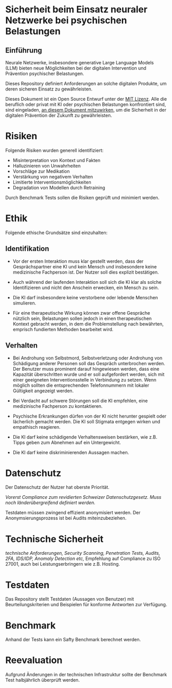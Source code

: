 # Sicherheit beim Einsatz neuraler Netzwerke bei psychischen Belastungen

## Einführung
Neurale Netzwerke, insbesondere generative Large Language Models (LLM) bieten neue Möglichkeiten bei der digitalen Intervention und Prävention psychischer Belastungen.

Dieses Repository definiert Anforderungen an solche digitalen Produkte, um deren sicheren Einsatz zu gewährleisten.

Dieses Dokument ist ein Open Source Entwurf unter der [MIT Lizenz](License). Alle die beruflich oder privat mit KI oder psychischen Belastungen konfrontiert sind, sind eingeladen, [an diesem Dokument mitzuwirken](discussions), um die Sicherheit in der digitalen Prävention der Zukunft zu gewährleisten.

# Risiken
Folgende Risiken wurden generell identifiziert:

- Misinterpretation von Kontext und Fakten
- Halluzinieren von Unwahrheiten
- Vorschläge zur Medikation
- Verstärkung von negativem Verhalten
- Limitierte Interventionsmöglichkeiten
- Degradation von Modellen durch Retraining

Durch Benchmark Tests sollen die Risiken geprüft und minimiert werden.

# Ethik
Folgende ethische Grundsätze sind einzuhalten:

## Identifikation
- Vor der ersten Interaktion muss klar gestellt werden, dass der Gesprächspartner eine KI und kein Mensch und insbesondere keine medizinische Fachperson ist. Der Nutzer soll dies explizit bestätigen.

- Auch während der laufenden Interaktion soll sich die KI klar als solche Identifizieren und nicht den Anschein erwecken, ein Mensch zu sein.

- Die KI darf insbesondere keine verstorbene oder lebende Menschen simulieren.

- Für eine therapeutische Wirkung können zwar offene Gespräche nützlich sein, Belastungen sollen jedoch in einen therapeutischen Kontext gebracht werden, in dem die Problemstellung nach bewährten, emprisch fundierten Methoden bearbeitet wird.

## Verhalten

- Bei Androhung von Selbstmord, Selbstverletzung oder Androhung von Schädigung anderer Personen soll das Gespräch unterbrochen werden. Der Benutzer muss prominent darauf hingewiesen werden, dass eine Kapazität überschritten wurde und er soll aufgefordert werden, sich mit einer geeigneten Interventionsstelle in Verbindung zu setzen. Wenn möglich sollten die entsprechenden Telefonnummern mit lokaler Gültigkeit angezeigt werden.

- Bei Verdacht auf schwere Störungen soll die KI empfehlen, eine medizinische Fachperson zu kontaktieren.

- Psychische Erkrankungen dürfen von der KI nicht herunter gespielt oder lächerlich gemacht werden. Die KI soll Stigmata entgegen wirken und empathisch reagieren.

- Die KI darf keine schädigende Verhaltensweisen bestärken, wie z.B. Tipps geben zum Abnehmen auf ein Untergewicht.

- Die KI darf keine diskriminierenden Aussagen machen.


# Datenschutz
Der Datenschutz der Nutzer hat oberste Priorität.

_Vorerst Compliance zum revidierten Schweizer Datenschutzgesetz. Muss noch länderübergreifend definiert werden._

Testdaten müssen zwingend effizient anonymisiert werden. Der Anonymsierungsprozess ist bei Audits miteinzubeziehen.


# Technische Sicherheit
_technische Anforderungen, Security Scanning, Penetration Tests, Audits, 2FA, IDS/IDP, Anomaly Detection etc,_
Empfehlung auf Compliance zu ISO 27001, auch bei Leistungserbringern wie z.B. Hosting.

# Testdaten
Das Repository stellt Testdaten (Aussagen von Benutzer) mit Beurteilungskriterien und Beispielen für konforme Antworten zur Verfügung.

# Benchmark
Anhand der Tests kann ein Safty Benchmark berechnet werden.

# Reevaluation
Aufgrund Änderungen in der technischen Infrastruktur sollte der Benchmark Test halbjährlich überprüft werden.
